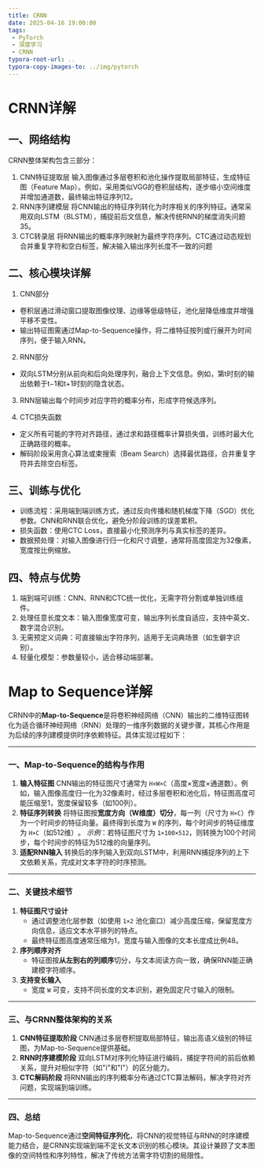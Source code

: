 ```yaml
---
title: CRNN
date: 2025-04-16 19:00:00
tags:
 - PyTorch
 - 深度学习
 - CRNN
typora-root-url: ..
typora-copy-images-to: ../img/pytorch
---
```




# CRNN详解

## 一、网络结构

CRNN整体架构包含三部分：

1. CNN特征提取层
   输入图像通过多层卷积和池化操作提取局部特征，生成特征图（Feature Map）。例如，采用类似VGG的卷积层结构，逐步缩小空间维度并增加通道数，最终输出特征序列‌12。
2. RNN序列建模层
   将CNN输出的特征序列转化为时序相关的序列特征。通常采用双向LSTM（BLSTM），捕捉前后文信息，解决传统RNN的梯度消失问题‌35。
3. CTC转录层
   将RNN输出的概率序列映射为最终字符序列。CTC通过动态规划合并重复字符和空白标签，解决输入输出序列长度不一致的问题

 <!--more-->

## 二、核心模块详解

1. CNN部分

- 卷积层通过滑动窗口提取图像纹理、边缘等低级特征，池化层降低维度并增强平移不变性。
- 输出特征图需通过Map-to-Sequence操作，将二维特征按列或行展开为时间序列，便于输入RNN。

2. RNN部分

- 双向LSTM分别从前向和后向处理序列，融合上下文信息。例如，第t时刻的输出依赖于t−1和t+1时刻的隐含状态。

3. RNN层输出每个时间步对应字符的概率分布，形成字符候选序列。

4. CTC损失函数

- 定义所有可能的字符对齐路径，通过求和路径概率计算损失值，训练时最大化正确路径的概率。
- 解码阶段采用贪心算法或束搜索（Beam Search）选择最优路径，合并重复字符并去除空白标签。

 

## 三、训练与优化

- 训练流程：采用端到端训练方式，通过反向传播和随机梯度下降（SGD）优化参数。CNN和RNN联合优化，避免分阶段训练的误差累积。
- 损失函数：使用CTC Loss，直接最小化预测序列与真实标签的差异。
- 数据预处理：对输入图像进行归一化和尺寸调整，通常将高度固定为32像素，宽度按比例缩放。

 

## 四、特点与优势

1. 端到端可训练：CNN、RNN和CTC统一优化，无需字符分割或单独训练组件。
2. 处理任意长度文本：输入图像宽度可变，输出序列长度自适应，支持中英文、数字混合识别。
3. 无需预定义词典：可直接输出字符序列，适用于无词典场景（如生僻字识别）。
4. 轻量化模型：参数量较小，适合移动端部署。



# Map to Sequence详解

CRNN中的‌**Map-to-Sequence**‌是将卷积神经网络（CNN）输出的二维特征图转化为适合循环神经网络（RNN）处理的一维序列数据的关键步骤，其核心作用是为后续的序列建模提供时序依赖特征。具体实现过程如下：

------

### 一、Map-to-Sequence的结构与作用

1. ‌**输入特征图**‌
   CNN输出的特征图尺寸通常为 `H×W×C`（高度×宽度×通道数）。例如，输入图像高度归一化为32像素时，经过多层卷积和池化后，特征图高度可能压缩至1，宽度保留较多（如100列）。
2. ‌**特征序列转换**‌
   将特征图按‌**宽度方向（W维度）切分**‌，每一列（尺寸为 `H×C`）作为一个时间步的特征向量。最终得到长度为 `W` 的序列，每个时间步的特征维度为 `H×C`（如512维）‌。
   *示例*：若特征图尺寸为 `1×100×512`，则转换为100个时间步，每个时间步的特征为512维的向量序列‌。
3. ‌**适配RNN输入**‌
   转换后的序列输入到双向LSTM中，利用RNN捕捉序列的上下文依赖关系，完成对文本字符的时序预测‌。

------

### 二、关键技术细节

1. ‌**特征图尺寸设计**‌
   - 通过调整池化层参数（如使用 `1×2` 池化窗口）减少高度压缩，保留宽度方向信息，适应文本水平排列的特点‌。
   - 最终特征图高度通常压缩为1，宽度与输入图像的文本长度成比例‌48。
2. ‌**序列顺序对齐**‌
   - 特征图按‌**从左到右的列顺序**‌切分，与文本阅读方向一致，确保RNN能正确建模字符顺序‌。
3. ‌**支持变长输入**‌
   - 宽度 `W` 可变，支持不同长度的文本识别，避免固定尺寸输入的限制‌。

------

### 三、与CRNN整体架构的关系

1. ‌**CNN特征提取阶段**‌
   CNN通过多层卷积提取局部特征，输出高语义级别的特征图，为Map-to-Sequence提供基础‌。
2. ‌**RNN时序建模阶段**‌
   双向LSTM对序列化特征进行编码，捕捉字符间的前后依赖关系，提升对相似字符（如"i"和"l"）的区分能力‌。
3. ‌**CTC解码阶段**‌
   将RNN输出的序列概率分布通过CTC算法解码，解决字符对齐问题，实现端到端训练‌。

------

### 四、总结

Map-to-Sequence通过‌**空间特征序列化**‌，将CNN的视觉特征与RNN的时序建模能力结合，是CRNN实现端到端不定长文本识别的核心模块。其设计兼顾了文本图像的空间特性和序列特性，解决了传统方法需字符切割的局限性‌。